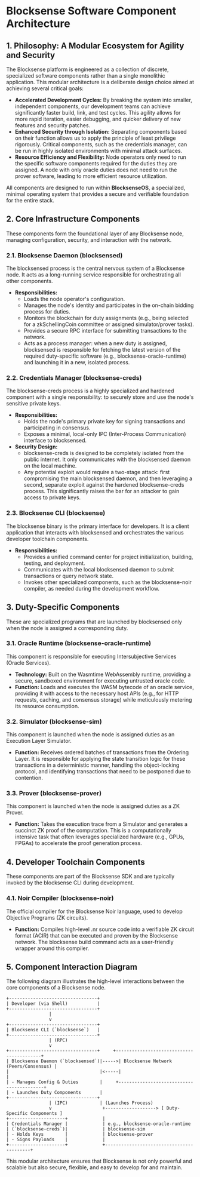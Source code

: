 # **Blocksense Software Component Architecture**

## **1\. Philosophy: A Modular Ecosystem for Agility and Security**

The Blocksense platform is engineered as a collection of discrete, specialized software components rather than a single monolithic application. This modular architecture is a deliberate design choice aimed at achieving several critical goals:

- **Accelerated Development Cycles:** By breaking the system into smaller, independent components, our development teams can achieve significantly faster build, link, and test cycles. This agility allows for more rapid iteration, easier debugging, and quicker delivery of new features and security patches.
- **Enhanced Security through Isolation:** Separating components based on their function allows us to apply the principle of least privilege rigorously. Critical components, such as the credentials manager, can be run in highly isolated environments with minimal attack surfaces.
- **Resource Efficiency and Flexibility:** Node operators only need to run the specific software components required for the duties they are assigned. A node with only oracle duties does not need to run the prover software, leading to more efficient resource utilization.

All components are designed to run within **BlocksenseOS**, a specialized, minimal operating system that provides a secure and verifiable foundation for the entire stack.

## **2\. Core Infrastructure Components**

These components form the foundational layer of any Blocksense node, managing configuration, security, and interaction with the network.

### **2.1. Blocksense Daemon (blocksensed)**

The blocksensed process is the central nervous system of a Blocksense node. It acts as a long-running service responsible for orchestrating all other components.

- **Responsibilities:**
  - Loads the node operator's configuration.
  - Manages the node's identity and participates in the on-chain bidding process for duties.
  - Monitors the blockchain for duty assignments (e.g., being selected for a zkSchellingCoin committee or assigned simulator/prover tasks).
  - Provides a secure RPC interface for submitting transactions to the network.
  - Acts as a process manager: when a new duty is assigned, blocksensed is responsible for fetching the latest version of the required duty-specific software (e.g., blocksense-oracle-runtime) and launching it in a new, isolated process.

### **2.2. Credentials Manager (blocksense-creds)**

The blocksense-creds process is a highly specialized and hardened component with a single responsibility: to securely store and use the node's sensitive private keys.

- **Responsibilities:**
  - Holds the node's primary private key for signing transactions and participating in consensus.
  - Exposes a minimal, local-only IPC (Inter-Process Communication) interface to blocksensed.
- **Security Design:**
  - blocksense-creds is designed to be completely isolated from the public internet. It only communicates with the blocksensed daemon on the local machine.
  - Any potential exploit would require a two-stage attack: first compromising the main blocksensed daemon, and then leveraging a second, separate exploit against the hardened blocksense-creds process. This significantly raises the bar for an attacker to gain access to private keys.

### **2.3. Blocksense CLI (blocksense)**

The blocksense binary is the primary interface for developers. It is a client application that interacts with blocksensed and orchestrates the various developer toolchain components.

- **Responsibilities:**
  - Provides a unified command center for project initialization, building, testing, and deployment.
  - Communicates with the local blocksensed daemon to submit transactions or query network state.
  - Invokes other specialized components, such as the blocksense-noir compiler, as needed during the development workflow.

## **3\. Duty-Specific Components**

These are specialized programs that are launched by blocksensed only when the node is assigned a corresponding duty.

### **3.1. Oracle Runtime (blocksense-oracle-runtime)**

This component is responsible for executing Intersubjective Services (Oracle Services).

- **Technology:** Built on the Wasmtime WebAssembly runtime, providing a secure, sandboxed environment for executing untrusted oracle code.
- **Function:** Loads and executes the WASM bytecode of an oracle service, providing it with access to the necessary host APIs (e.g., for HTTP requests, caching, and consensus storage) while meticulously metering its resource consumption.

### **3.2. Simulator (blocksense-sim)**

This component is launched when the node is assigned duties as an Execution Layer Simulator.

- **Function:** Receives ordered batches of transactions from the Ordering Layer. It is responsible for applying the state transition logic for these transactions in a deterministic manner, handling the object-locking protocol, and identifying transactions that need to be postponed due to contention.

### **3.3. Prover (blocksense-prover)**

This component is launched when the node is assigned duties as a ZK Prover.

- **Function:** Takes the execution trace from a Simulator and generates a succinct ZK proof of the computation. This is a computationally intensive task that often leverages specialized hardware (e.g., GPUs, FPGAs) to accelerate the proof generation process.

## **4\. Developer Toolchain Components**

These components are part of the Blocksense SDK and are typically invoked by the blocksense CLI during development.

### **4.1. Noir Compiler (blocksense-noir)**

The official compiler for the Blocksense Noir language, used to develop Objective Programs (ZK circuits).

- **Function:** Compiles high-level .nr source code into a verifiable ZK circuit format (ACIR) that can be executed and proven by the Blocksense network. The blocksense build command acts as a user-friendly wrapper around this compiler.

## **5\. Component Interaction Diagram**

The following diagram illustrates the high-level interactions between the core components of a Blocksense node.

```
+---------------------------------+
| Developer (via Shell)           |
+---------------------------------+
                |
                v
+---------------------------------+
| Blocksense CLI (`blocksense`)   |
+---------------------------------+
                | (RPC)
                v
+---------------------------------+     +------------------------------------------+
| Blocksense Daemon (`blocksensed`)|----->| Blocksense Network (Peers/Consensus) |
|                                  |<-----|                                        |
| - Manages Config & Duties        |     +------------------------------------------+
| - Launches Duty Components       |
+---------------------------------+
                | (IPC)            | (Launches Process)
                v                   +-------------------> [ Duty-Specific Components ]
+---------------------+             |
| Credentials Manager |             | e.g., blocksense-oracle-runtime
| (`blocksense-creds`)|             | blocksense-sim
| - Holds Keys        |             | blocksense-prover
| - Signs Payloads    |             |
+---------------------+             +------------------------------------------+
```

This modular architecture ensures that Blocksense is not only powerful and scalable but also secure, flexible, and easy to develop for and maintain.
